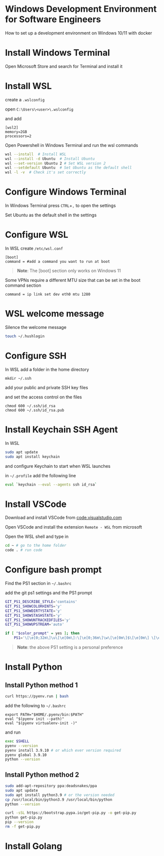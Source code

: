 # Windows Development Environment for Software Engineers

How to set up a development environment on Windows 10/11 with docker


# Install Windows Terminal

Open Microsoft Store and search for Terminal and install it

# Install WSL

create a `.wslconfig`

open `C:\Users\<user>\.wslconfig`

and add
```
[wsl2]
memory=2GB
processors=2
```

Open Powershell in Windows Terminal and run the wsl commands

```sh
wsl --install  # Install WSL
wsl --install -d Ubuntu  # Install Ubuntu
wsl --set-version Ubuntu 2 # Set WSL version 2
wsl --setdefault Ubuntu  # Set Ubuntu as the default shell
wsl -l -v  # Check it's set correctly
```

# Configure Windows Terminal

In Windows Terminal press `CTRL`+`,` to open the settings

Set Ubuntu as the default shell in the settings

# Configure WSL

In WSL create `/etc/wsl.conf`

```
[boot]
command = #add a command you want to run at boot
```
> **Note**: The [boot] section only works on Windows 11

Some VPNs require a different MTU size that can be set in the boot command section

```
command = ip link set dev eth0 mtu 1280
```


# WSL welcome message

Silence the welcome message

```sh
touch ~/.hushlogin
```


# Configure SSH

In WSL add a folder in the home directory

```
mkdir ~/.ssh
```

add your public and private SSH key files

and set the access control on the files

```
chmod 600 ~/.ssh/id_rsa
chmod 600 ~/.ssh/id_rsa.pub
```

# Install Keychain SSH Agent

In WSL

```sh
sudo apt update
sudo apt install keychain
```

and configure Keychain to start when WSL launches

in `~/.profile` add the following line

```sh
eval `keychain --eval --agents ssh id_rsa`
```

# Install VSCode

Download and install VSCode from [code.visualstudio.com](https://code.visualstudio.com/download)

Open VSCode and install the extension `Remote - WSL` from microsoft

Open the WSL shell and type in

```sh
cd ~ # go to the home folder
code . # run code
```

# Configure bash prompt

Find the PS1 section in `~/.bashrc`

add the git ps1 settings and the PS1 prompt

```sh
GIT_PS1_DESCRIBE_STYLE='contains'
GIT_PS1_SHOWCOLORHINTS='y'
GIT_PS1_SHOWDIRTYSTATE='y'
GIT_PS1_SHOWSTASHSTATE='y'
GIT_PS1_SHOWUNTRACKEDFILES='y'
GIT_PS1_SHOWUPSTREAM='auto'

if [ "$color_prompt" = yes ]; then
    PS1='\[\e[0;32m\]\u\[\e[0m\]:\[\e[0;36m\]\w\[\e[0m\]$\[\e[0m\] \[\e[0;33m\]$(__git_ps1)\n\[\e[0m\]λ\[\e[0m\] \[\e[0m\]'
```

> **Note**: the above PS1 setting is a personal preference

# Install Python

## Install Python method 1

```sh
curl https://pyenv.run | bash
```

add the following to `~/.bashrc`
```
export PATH="$HOME/.pyenv/bin:$PATH"
eval "$(pyenv init --path)"
eval "$(pyenv virtualenv-init -)"
```
and run
```sh
exec $SHELL
pyenv --version
pyenv install 3.9.10 # or which ever version required
pyenv global 3.9.10
python --version
```

## Install Python method 2
```sh
sudo add-apt-repository ppa:deadsnakes/ppa
sudo apt update
sudo apt install python3.9 # or the version needed
cp /usr/local/bin/python3.9 /usr/local/bin/python
python --version

curl -sSL https://bootstrap.pypa.io/get-pip.py -o get-pip.py
python get-pip.py
pip --version
rm -f get-pip.py
```

# Install Golang


